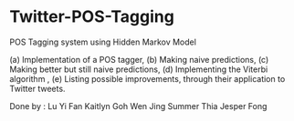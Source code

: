 # Twitter-POS-Tagging
POS Tagging system using Hidden Markov Model

(a) Implementation of a POS tagger, 
(b) Making naive predictions, 
(c) Making better but still naive predictions, 
(d) Implementing the Viterbi algorithm , 
(e) Listing possible improvements, through their application to Twitter tweets.

Done by :
Lu Yi Fan
Kaitlyn Goh Wen Jing
Summer Thia
Jesper Fong
